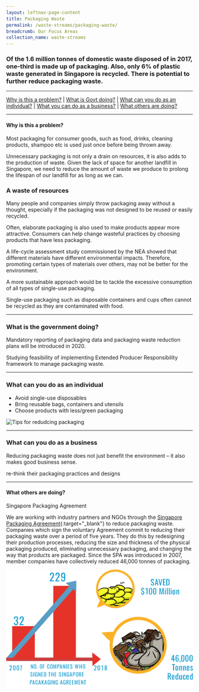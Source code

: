 ```yaml
---
layout: leftnav-page-content
title: Packaging Waste
permalink: /waste-streams/packaging-waste/
breadcrumb: Our Focus Areas
collection_name: waste-streams
---
```


### Of the 1.6 million tonnes of domestic waste disposed of in 2017, one-third is made up of packaging. Also, only 6% of plastic waste generated in Singapore is recycled. There is potential to further reduce packaging waste.
-------------------


[Why is this a problem?](#why) | [What is Govt doing?](#govt) | [What can you do as an individual?](#individual) | [What you can do as a business?](#biz) | [What others are doing?](#partners)

-------------------


<a name="why"></a>
#### Why is this a problem? 

Most packaging for consumer goods, such as food, drinks, cleaning products, shampoo etc is used just once before being thrown away.

Unnecessary packaging is not only a drain on resources, it is also adds to the production of waste. Given the lack of space for another landfill in Singapore, we need to reduce the amount of waste we produce to prolong the lifespan of our landfill for as long as we can.

### A waste of resources

Many people and companies simply throw packaging away without a thought, especially if the packaging was not designed to be reused or easily recycled.

Often, elaborate packaging is also used to make products appear more attractive. Consumers can help change wasteful practices by choosing products that have less packaging.


A life-cycle assessment study commissioned by the NEA showed that different materials have different environmental impacts. Therefore, promoting certain types of materials over others, may not be better for the environment.

A more sustainable approach would be to tackle the excessive consumption of all types of single-use packaging. 

Single-use packaging such as disposable containers and cups often cannot be recycled as they are contaminated with food.


-------------------

<a name="govt"></a>
### What is the government doing? 

Mandatory reporting of packaging data and packaging waste reduction plans will be introduced in 2020.

Studying feasibility of implementing Extended Producer Responsibility framework to manage  packaging waste.

-------------------

<a name="individual"></a>

### What can you do as an individual

* Avoid single-use disposables
* Bring reusable bags, containers and utensils
* Choose products with less/green packaging

![Tips for redudcing packaging](https://www.mewr.gov.sg/images/default-source/module/policy-topic/packaging/packaging_issue.png)

-------------------

<a name="biz"></a>

### What can you do as a business

Reducing packaging waste does not just benefit the environment – it also makes good business sense.

re-think their packaging practices and designs

-------------------

<a name="partners"></a>

#### What others are doing?

Singapore Packaging Agreement

We are working with industry partners and NGOs through the [Singapore Packaging Agreement](https://www.nea.gov.sg/programmes-grants/schemes/singapore-packaging-agreement){:target="_blank"} to reduce packaging waste. Companies which sign the voluntary Agreement commit to reducing their packaging waste over a period of five years. They do this by redesigning their production processes, reducing the size and thickness of the physical packaging produced, eliminating unnecessary packaging, and changing the way that products are packaged. Since the SPA was introduced in 2007, member companies have collectively reduced 46,000 tonnes of packaging.


![Singapore Packaging Agreement](/images/singapore-packaging-agreement.png)

